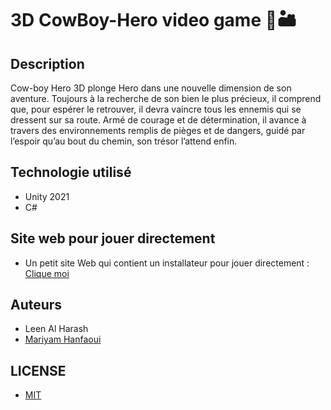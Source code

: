# 3D CowBoy-Hero video game 🤠🏜️

## Description
Cow-boy Hero 3D plonge Hero dans une nouvelle dimension de son aventure. Toujours à la recherche de son bien le plus précieux, il comprend que, pour espérer le retrouver, il devra vaincre tous les ennemis qui se dressent sur sa route. Armé de courage et de détermination, il avance à travers des environnements remplis de pièges et de dangers, guidé par l’espoir qu’au bout du chemin, son trésor l’attend enfin.

## Technologie utilisé
- Unity 2021
- C#

## Site web pour jouer directement
- Un petit site Web qui contient un installateur pour jouer directement : [Clique moi](https://hmariyam.itch.io/cowboy-hero-3d)
  
## Auteurs
- Leen Al Harash
- [Mariyam Hanfaoui](https://github.com/hmariyam)

## LICENSE
- [MIT](https://choosealicense.com/licenses/mit/)
